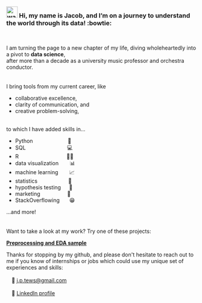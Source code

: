 ### <img src="https://raw.githubusercontent.com/syedareehaquasar/syedareehaquasar/master/gifs/Hi.gif" alt="waving hand" width="30"/> Hi, my name is Jacob, and I’m on a journey to understand the world through its data! :bowtie:
<br/>

I am turning the page to a new chapter of my life, diving wholeheartedly into a pivot to **data science**, \
after more than a decade as a university music professor and orchestra conductor. 
<br/>
<br/>
<br/>
I bring tools from my current career, like
- collaborative excellence,
- clarity of communication, and 
- creative problem-solving, <br/><br/>


to which I have added skills in...
- Python &emsp;&emsp;&emsp;&emsp;&emsp;&ensp;&nbsp;&nbsp; :snake:
- SQL &emsp;&emsp;&emsp;&emsp;&emsp;&emsp;&emsp;&nbsp; :computer:
- R &emsp;&emsp;&emsp;&emsp;&emsp;&emsp;&emsp;&emsp;&ensp; :pirate_flag:
- data visualization &emsp;&nbsp;&nbsp; :bar_chart:
- machine learning &emsp;&nbsp;&nbsp; :chart_with_upwards_trend:
- statistics &emsp;&emsp;&emsp;&emsp;&emsp;&nbsp; :abacus:
- hypothesis testing &emsp; :test_tube:
- marketing &emsp;&emsp;&emsp;&emsp;&nbsp;&nbsp; :money_with_wings:
- StackOverflowing &emsp;&nbsp; :grin:

...and more!
<br/>
<br/>
<br/>
Want to take a look at my work? Try one of these projects:

[**Preprocessing and EDA sample**](https://github.com/JacobTews/preprocessing_and_eda/blob/main/README.md)

Thanks for stopping by my github, and please don't hesitate to reach out to me if you know of internships or jobs which could use my unique set of experiences and skills: <br/><br/>
&emsp;:email: [j.p.tews@gmail.com](mailto:j.p.tews@gmail.com) <br/><br/>
&emsp;:link: [LinkedIn profile](https://www.linkedin.com/in/jacob-tews/)

<!---
JacobTews/JacobTews is a ✨ special ✨ repository because its `README.md` (this file) appears on your GitHub profile.
You can click the Preview link to take a look at your changes.
--->
